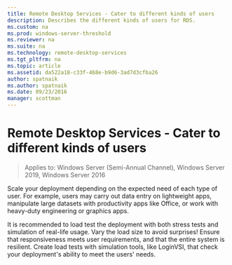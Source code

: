 ```yaml
---
title: Remote Desktop Services - Cater to different kinds of users
description: Describes the different kinds of users for RDS.
ms.custom: na
ms.prod: windows-server-threshold
ms.reviewer: na
ms.suite: na
ms.technology: remote-desktop-services
ms.tgt_pltfrm: na
ms.topic: article
ms.assetid: da522a18-c33f-468e-b9d6-3ad7d3cfba26
author: spatnaik
ms.author: spatnaik
ms.date: 09/23/2016
manager: scottman
---
```

# Remote Desktop Services - Cater to different kinds of users

>Applies to: Windows Server (Semi-Annual Channel), Windows Server 2019, Windows Server 2016

Scale your deployment depending on the expected need of each type of user.
For example, users may carry out data entry on lightweight apps, manipulate large datasets with productivity apps like Office, or work with heavy-duty engineering or graphics apps.

It is recommended to load test the deployment with both stress tests and simulation of real-life usage. Vary the load size to avoid surprises! Ensure that responsiveness meets user requirements, and that the entire system is resilient. Create load tests with simulation tools, like LoginVSI, that check your deployment's ability to meet the users' needs. 
